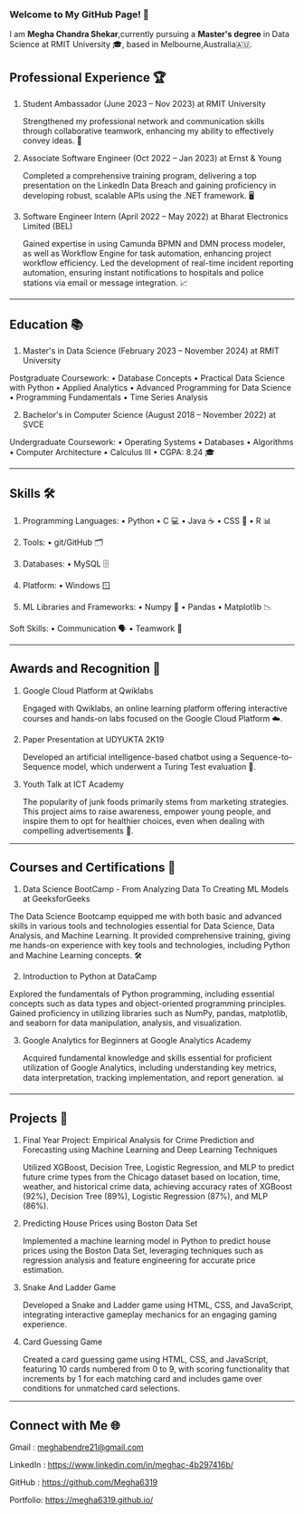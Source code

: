 ### Welcome to My GitHub Page! 👋

I am **Megha Chandra Shekar**,currently pursuing a **Master's degree** in Data Science at RMIT University 🎓, based in Melbourne,Australia🇦🇺.

## 

## Professional Experience 🏆

1. Student Ambassador (June 2023 – Nov 2023) at RMIT University
   
   Strengthened my professional network and communication skills through collaborative teamwork, enhancing my ability to effectively convey ideas. 🤝

2. Associate Software Engineer (Oct 2022 – Jan 2023) at Ernst & Young
   
   Completed a comprehensive training program, delivering a top presentation on the LinkedIn Data Breach and gaining proficiency in developing robust, scalable APIs using the
   .NET framework. 🖥️

3. Software Engineer Intern (April 2022 – May 2022) at Bharat Electronics Limited (BEL)
   
   Gained expertise in using Camunda BPMN and DMN process modeler, as well as Workflow Engine for task automation, enhancing project workflow efficiency. Led the development of 
   real-time incident reporting automation, ensuring instant notifications to hospitals and police stations via email or message integration. 📈
_________________________________________________________________________________________________________________________________________________________________________________

## Education 📚

1. Master's in Data Science (February 2023 – November 2024) at RMIT University
   
Postgraduate Coursework:
• Database Concepts
• Practical Data Science with Python
• Applied Analytics
• Advanced Programming for Data Science
• Programming Fundamentals
• Time Series Analysis

2. Bachelor's in Computer Science (August 2018 – November 2022) at SVCE
   
Undergraduate Coursework:
• Operating Systems
• Databases
• Algorithms
• Computer Architecture
• Calculus III
• CGPA: 8.24 🎓
_________________________________________________________________________________________________________________________________________________________________________________

## Skills 🛠️

1. Programming Languages:
• Python 
• C 💻
• Java ☕
• CSS 🎨
• R 📊

2. Tools:
• git/GitHub 🗂️

3. Databases:
• MySQL 🗄️

4. Platform:
• Windows 🪟

5. ML Libraries and Frameworks:
• Numpy 🔢
• Pandas 
• Matplotlib 📉

Soft Skills:
• Communication 🗣️
• Teamwork 🤝

_________________________________________________________________________________________________________________________________________________________________________________

## Awards and Recognition 🏅

1. Google Cloud Platform at Qwiklabs
   
   Engaged with Qwiklabs, an online learning platform offering interactive courses and hands-on labs focused on the Google Cloud Platform ☁️.

2. Paper Presentation at UDYUKTA 2K19
 
   Developed an artificial intelligence-based chatbot using a Sequence-to-Sequence model, which underwent a Turing Test evaluation 🤖.
3. Youth Talk at ICT Academy
 
   The popularity of junk foods primarily stems from marketing strategies. This project aims to raise awareness, empower young people, and inspire them to opt for healthier
   choices, even when dealing with compelling advertisements 🌱.
________________________________________________________________________________________________________________________________________________________________________________

## Courses and Certifications 📜

1. Data Science BootCamp - From Analyzing Data To Creating ML Models at GeeksforGeeks
   
  The Data Science Bootcamp equipped me with both basic and advanced skills in various tools and technologies essential for Data Science, Data Analysis, and Machine Learning. 
  It provided comprehensive training, giving me hands-on experience with key tools and technologies, including Python and Machine Learning concepts. 🛠️

2. Introduction to Python at DataCamp

  Explored the fundamentals of Python programming, including essential concepts such as data types and object-oriented programming principles. Gained proficiency in utilizing 
  libraries such as NumPy, pandas, matplotlib, and seaborn for data manipulation, analysis, and visualization. 

3. Google Analytics for Beginners at Google Analytics Academy

   Acquired fundamental knowledge and skills essential for proficient utilization of Google Analytics, including understanding key metrics, data interpretation, tracking 
   implementation, and report generation. 📊

_________________________________________________________________________________________________________________________________________________________________________________

## Projects 🚀

1. Final Year Project: Empirical Analysis for Crime Prediction and Forecasting using Machine Learning and Deep Learning Techniques
   
   Utilized XGBoost, Decision Tree, Logistic Regression, and MLP to predict future crime types from the Chicago dataset based on location, time, weather, and historical crime
   data, achieving accuracy rates of XGBoost (92%), Decision Tree (89%), Logistic Regression (87%), and MLP (86%).

2. Predicting House Prices using Boston Data Set
   
    Implemented a machine learning model in Python to predict house prices using the Boston Data Set, leveraging techniques such as regression analysis and feature
    engineering for accurate price estimation.

3. Snake And Ladder Game
   
   Developed a Snake and Ladder game using HTML, CSS, and JavaScript, integrating interactive gameplay mechanics for an engaging gaming experience.

4. Card Guessing Game

   Created a card guessing game using HTML, CSS, and JavaScript, featuring 10 cards numbered from 0 to 9, with scoring functionality that increments by 1 for each matching 
   card  and includes game over conditions for unmatched card selections.
_________________________________________________________________________________________________________________________________________________________________________________

## Connect with Me 🌐

Gmail : meghabendre21@gmail.com

LinkedIn : https://www.linkedin.com/in/meghac-4b297416b/

GitHub :  https://github.com/Megha6319

Portfolio: https://megha6319.github.io/




